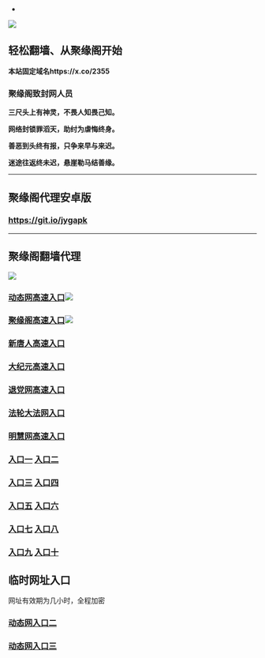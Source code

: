 * 
![](https://raw.githubusercontent.com/hao369/a/master/j.jpg)



## 轻松翻墙、从聚缘阁开始

**本站固定域名https://x.co/2355**

### 聚缘阁致封网人员

**三尺头上有神灵，不畏人知畏己知。**

**网络封锁罪滔天，助纣为虐悔终身。**

**善恶到头终有报，只争来早与来迟。**

**迷途往返终未迟，悬崖勒马结善缘。**

***



##  聚缘阁代理安卓版

### https://git.io/jygapk


***



## 聚缘阁翻墙代理 

![](https://raw.githubusercontent.com/hao369/a/master/wx2.jpg)


### [动态网高速入口](https://5ism0d90kd.execute-api.us-east-2.amazonaws.com/6558/?id=2)![](https://raw.githubusercontent.com/hao369/a/master/jygdl.gif)

### [聚缘阁高速入口](https://0c0y6hudz1.execute-api.ap-southeast-1.amazonaws.com/458666)![](https://raw.githubusercontent.com/hao369/a/master/jyg.gif)


### [新唐人高速入口](https://5ism0d90kd.execute-api.us-east-2.amazonaws.com/6558/?id=5)

### [大纪元高速入口](https://5ism0d90kd.execute-api.us-east-2.amazonaws.com/6558/?id=7)

### [退党网高速入口](https://5ism0d90kd.execute-api.us-east-2.amazonaws.com/6558/?id=8)

### [法轮大法网入口](https://5ism0d90kd.execute-api.us-east-2.amazonaws.com/6558/?id=15)

### [明慧网高速入口](https://5ism0d90kd.execute-api.us-east-2.amazonaws.com/6558/?id=3)


### **[入口一](http://x.co/2244)** **[入口二](http://x.co/3824)**


### **[入口三](https://s3.eu-central-1.amazonaws.com/jyg3/index.html)**  **[入口四](https://s3-ap-southeast-1.amazonaws.com/jyg4/index.html)**

### **[入口五](https://s3.ap-south-1.amazonaws.com/jyg5/index.html)**  **[入口六](https://s3-us-west-1.amazonaws.com/jyg6/index.html)**


###  **[入口七](https://s3-us-west-2.amazonaws.com/jyg7/index.html)**  **[入口八](https://s3-eu-west-1.amazonaws.com/jyg8/index.html)**


###  **[入口九](https://s3-ap-northeast-1.amazonaws.com/jyg9/index.html)**  **[入口十](https://s3.amazonaws.com/dtw/index.html)**



## 临时网址入口 

网址有效期为几小时，全程加密

### [动态网入口二](https://x.co/ddg)

### [动态网入口三](https://x.co/ddf)




